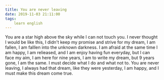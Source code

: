 ```yaml
---
title: You are never leaving
date: 2019-11-03 21:11:00
tags:
    learn english
---
```

You are a star high above the sky while I can not touch you. I never thought I would be like this, I didn't keep my promise and strive for my dream, I am fallen, I am falllen into the unknown darkness. I am afraid at the same time I am happy, I am relieased, and I am enjoy having fun everyday, but I can face my aim, I am here for nine years, I am to write my dream, but 9 years gone, I am the same. I must decide what I do and what not to. You are never leaving, I always had that dream, like they were yesterday, I am happy, and I must make this dream come true.